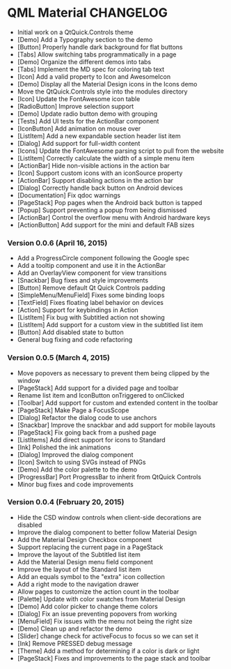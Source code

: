 QML Material CHANGELOG
======================

 * Initial work on a QtQuick.Controls theme
 * [Demo] Add a Typography section to the demo
 * [Button] Properly handle dark background for flat buttons
 * [Tabs] Allow switching tabs programmatically in a page
 * [Demo] Organize the different demos into tabs
 * [Tabs] Implement the MD spec for coloring tab text
 * [Icon] Add a valid property to Icon and AwesomeIcon
 * [Demo] Display all the Material Design icons in the Icons demo
 * Move the QtQuick.Controls style into the modules directory
 * [Icon] Update the FontAwesome icon table
 * [RadioButton] Improve selection support
 * [Demo] Update radio button demo with grouping
 * [Tests] Add UI tests for the ActionBar component
 * [IconButton] Add animation on mouse over
 * [ListItem] Add a new expandable section header list item
 * [Dialog] Add support for full-width content
 * [Icons] Update the FontAwesome parsing script to pull from the website
 * [ListItem] Correctly calculate the width of a simple menu item
 * [ActionBar] Hide non-visible actions in the action bar
 * [Icon] Support custom icons with an iconSource property
 * [ActionBar] Support disabling actions in the action bar
 * [Dialog] Correctly handle back button on Android devices
 * [Documentation] Fix qdoc warnings
 * [PageStack] Pop pages when the Android back button is tapped
 * [Popup] Support preventing a popup from being dismissed
 * [ActionBar] Control the overflow menu with Android hardware keys
 * [ActionButton] Add support for the mini and default FAB sizes


### Version 0.0.6 (April 16, 2015)

 * Add a ProgressCircle component following the Google spec
 * Add a tooltip component and use it in the ActionBar
 * Add an OverlayView component for view transitions  
 * [Snackbar] Bug fixes and style improvements
 * [Button] Remove default Qt Quick Controls padding
 * [SimpleMenu/MenuField] Fixes some binding loops
 * [TextField] Fixes floating label behavior on devices
 * [Action] Support for keybindings in Action
 * [ListItem] Fix bug with Subtitled action not showing
 * [ListItem] Add support for a custom view in the subtitled list item
 * [Button] Add disabled state to button
 * General bug fixing and code refactoring


### Version 0.0.5 (March 4, 2015)

 * Move popovers as necessary to prevent them being clipped by the window
 * [PageStack] Add support for a divided page and toolbar
 * Rename list item and IconButton onTriggered to onClicked
 * [Toolbar] Add support for custom and extended content in the toolbar
 * [PageStack] Make Page a FocusScope
 * [Dialog] Refactor the dialog code to use anchors
 * [Snackbar] Improve the snackbar and add support for mobile layouts
 * [PageStack] Fix going back from a pushed page
 * [ListItems] Add direct support for icons to Standard
 * [Ink] Polished the ink animations
 * [Dialog] Improved the dialog component
 * [Icon] Switch to using SVGs instead of PNGs
 * [Demo] Add the color palette to the demo
 * [ProgressBar] Port ProgressBar to inherit from QtQuick Controls
 * Minor bug fixes and code improvements


### Version 0.0.4 (February 20, 2015)

 * Hide the CSD window controls when client-side decorations are disabled
 * Improve the dialog component to better follow Material Design
 * Add the Material Design Checkbox component
 * Support replacing the current page in a PageStack
 * Improve the layout of the Subtitled list item
 * Add the Material Design menu field component
 * Improve the layout of the Standard list item
 * Add an equals symbol to the "extra" icon collection
 * Add a right mode to the navigation drawer
 * Allow pages to customize the action count in the toolbar
 * [Palette] Update with color swatches from Material Design
 * [Demo] Add color picker to change theme colors
 * [Dialog] Fix an issue preventing popovers from working
 * [MenuField] Fix issues with the menu not being the right size
 * [Demo] Clean up and refactor the demo
 * [Slider] change check for activeFocus to focus so we can set it
 * [Ink] Remove PRESSED debug message
 * [Theme] Add a method for determining if a color is dark or light
 * [PageStack] Fixes and improvements to the page stack and toolbar
